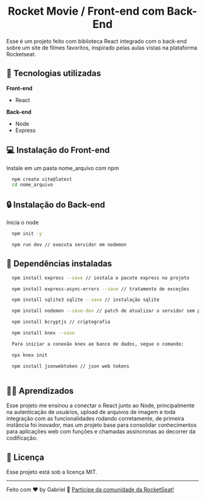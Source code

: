 
<h1 align="center">Rocket Movie / Front-end com Back-End</h1>
Esse é um projeto feito com biblioteca React integrado com o back-end sobre um site de filmes favoritos, inspirado pelas aulas vistas na plataforma Rocketseat.


## 🚀 Tecnologias utilizadas

**Front-end** 
- React

**Back-end** 
- Node
- Express

##  :computer: Instalação do Front-end 

Instale em um pasta nome_arquivo com npm

```bash
  npm create vite@latest
  cd nome_arquivo
```


## :lock: Instalação do Back-end

Inicia o node

```bash
  npm init -y 

  npm run dev // executa servidor em nodemon
```

## :construction: Dependências instaladas

```bash
  npm install express --save // instala o pacote express no projeto

  npm install express-async-errors --save // tratamento de exceções

  npm install sqlite3 sqlite --save // instalação sqlite

  npm install nodemon --save-dev // patch de atualizar o servidor sem precisar pausar

  npm install bcryptjs // criptografia

  npm install knex --save

  Para iniciar a conexão knex ao banco de dados, segue o comando:

  npx knex init

  npm install jsonwebtoken // json web tokens
  
```
    
## 🧑‍💻 Aprendizados

Esse projeto me ensinou a conectar o React junto ao Node, principalmente na autenticação de usuários, upload de arquivos de imagem e toda integração com as funcionalidades rodando corretamente, de primeira instância foi inovador, mas um projeto base para consolidar conhecimentos para aplicações web com funções e chamadas assíncronas ao decorrer da codificação.

## :memo: Licença

Esse projeto está sob a licença MIT.

---

Feito com ♥ by Gabriel :wave: [Participe da comunidade da RocketSeat!](https://discord.gg/rocketseat)
